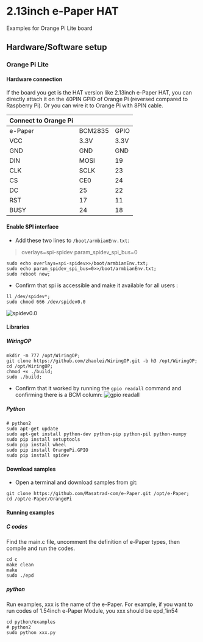# 2.13inch e-Paper HAT
Examples for Orange Pi Lite board
## Hardware/Software setup
### Orange Pi Lite
#### Hardware connection
If the board you get is the HAT version like 2.13inch e-Paper HAT, you can directly attach it on the 40PIN GPIO of Orange Pi (reversed compared to Raspberry Pi). Or you can wire it to Orange Pi with 8PIN cable.

|**Connect to Orange Pi** |||
|- |- |-|
|  e-Paper | BCM2835 | GPIO |
|VCC|3.3V|3.3V|
|GND|GND|GND|
|DIN|MOSI|19|
|CLK|SCLK|23|
|CS|CE0|24|
|DC|25|22|
|RST|17|11|
|BUSY|24|18|

#### Enable SPI interface

 - Add these two lines to `/boot/armbianEnv.txt`:
> overlays=spi-spidev
> param_spidev_spi_bus=0
```
sudo echo overlays=spi-spidev>>/boot/armbianEnv.txt;
sudo echo param_spidev_spi_bus=0>>/boot/armbianEnv.txt;
sudo reboot now;
```
 - Confirm that spi is accessible and make it available for all users :
```
ll /dev/spidev*;
sudo chmod 666 /dev/spidev0.0
```
![spidev0.0](https://lh3.googleusercontent.com/u/0/d/1yJRSVAcWzIsOMU8RPNHjI1d5xYdBLaBG=w1920-h937-iv1)

#### Libraries
##### WiringOP
    mkdir -m 777 /opt/WiringOP;
    git clone https://github.com/zhaolei/WiringOP.git -b h3 /opt/WiringOP;
    cd /opt/WiringOP;
    chmod +x ./build;
    sudo ./build;

 - Confirm that it worked by running the `gpio readall` command and confirming there is a BCM column:
 ![gpio readall](https://lh3.googleusercontent.com/u/0/d/14x9T6az7orXUInLT06qFlbyR_UlqtkYD=w1920-h937-iv1)

##### Python
```
# python2
sudo apt-get update
sudo apt-get install python-dev python-pip python-pil python-numpy
sudo pip install setuptools
sudo pip install wheel
sudo pip install OrangePi.GPIO
sudo pip install spidev
```
#### Download samples

 - Open a terminal and download samples from git:
```
git clone https://github.com/Masatrad-com/e-Paper.git /opt/e-Paper;
cd /opt/e-Paper/OrangePi
```
#### Running examples
##### C codes
Find the main.c file, uncomment the definition of e-Paper types, then compile and run the codes.
```
cd c
make clean
make
sudo ./epd
```
##### python

Run examples, xxx is the name of the e-Paper. For example, if you want to run codes of 1.54inch e-Paper Module, you xxx should be epd_1in54  
```
cd python/examples
# python2
sudo python xxx.py
```
<!--stackedit_data:
eyJoaXN0b3J5IjpbLTE3NzY1MDY2MzAsLTk5NzI2NDYxMyw1NT
Q1ODA3NzgsMTA1NDUzNzkzMSw4MDg3MzY1NTUsLTUxOTgwODIy
LDE2NjU5MzIxMDYsMTM5ODc0Njc5LC0yMzE1MjY1ODcsLTk1Nj
gxMzYwOCwtMTI4NzA0MDYyMywxMzA0NTAzOSw0NzYzODQyNTks
NzMwNzczODgwLC0xMDM2NTA2OTI3LDE2ODgzODIyMDhdfQ==
-->